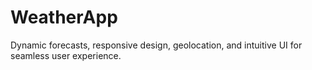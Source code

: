 # WeatherApp
Dynamic forecasts, responsive design, geolocation, and intuitive UI for seamless user experience.
